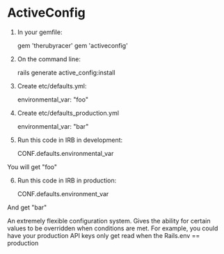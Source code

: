 ActiveConfig
============


1. In your gemfile:
    
    gem 'therubyracer'
    gem 'activeconfig'
    
2. On the command line:

    rails generate active_config:install

3. Create etc/defaults.yml:

    environmental_var: "foo"

4. Create etc/defaults_production.yml

    environmental_var: "bar"

5. Run this code in IRB in development:

    CONF.defaults.environmental_var

You will get "foo"

6. Run this code in IRB in production:

    CONF.defaults.environment_var

And get "bar"


An extremely flexible configuration system. Gives the ability for certain values to be overridden when conditions are met. For example, you could have your production API keys only get read when the Rails.env == production

